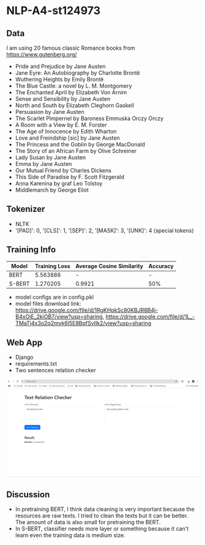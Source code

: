 # NLP-A4-st124973

## Data

I am using 20 famous classic Romance books from https://www.gutenberg.org/

- Pride and Prejudice by Jane Austen
- Jane Eyre: An Autobiography by Charlotte Brontë
- Wuthering Heights by Emily Brontë
- The Blue Castle: a novel by L. M. Montgomery
- The Enchanted April by Elizabeth Von Arnim
- Sense and Sensibility by Jane Austen
- North and South by Elizabeth Cleghorn Gaskell
- Persuasion by Jane Austen
- The Scarlet Pimpernel by Baroness Emmuska Orczy Orczy
- A Room with a View by E. M. Forster
- The Age of Innocence by Edith Wharton
- Love and Freindship [sic] by Jane Austen
- The Princess and the Goblin by George MacDonald
- The Story of an African Farm by Olive Schreiner
- Lady Susan by Jane Austen
- Emma by Jane Austen
- Our Mutual Friend by Charles Dickens
- This Side of Paradise by F. Scott Fitzgerald
- Anna Karenina by graf Leo Tolstoy
- Middlemarch by George Eliot


## Tokenizer

- NLTK
- '[PAD]': 0, '[CLS]': 1, '[SEP]': 2, '[MASK]': 3, '[UNK]': 4 (special tokens)


## Training Info

| Model       | Training Loss | Average Cosine Similarity | Accuracy |
|------------------|---------------|--------------|--------------|
| BERT |        5.563886         |       -      |     -     |
| S-BERT |         1.270205          |     0.9921       | 50%        |


- model configs are in config.pkl
- model files download link: https://drive.google.com/file/d/1RgKHpkSc80KBJR8B4j-B4xOiE_2kiOB7/view?usp=sharing, https://drive.google.com/file/d/1L_-TMaTj4x3o2q2mvk6l5E8BpfSvIIk2/view?usp=sharing


## Web App

- Django
- requirements.txt
- Two sentences relation checker

![APP IMAGE](demo.png)


## Discussion

- In pretraining BERT, I think data cleaning is very important because the resources are raw texts. I tried to clean the texts but it can be better. The amount of data is also small for pretraining the BERT.
- In S-BERT, classifier needs more layer or something because it can't learn even the training data is medium size. 